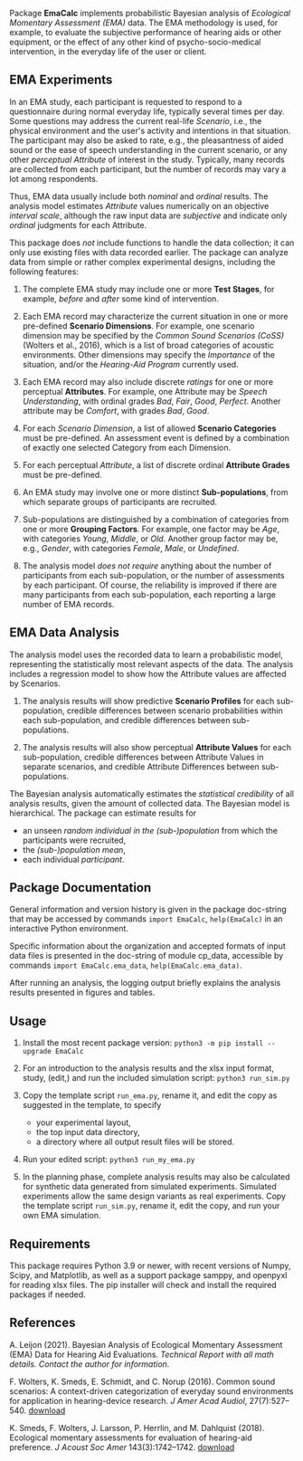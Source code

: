 Package **EmaCalc** implements probabilistic Bayesian analysis
of *Ecological Momentary Assessment (EMA)* data. 
The EMA methodology is used, for example, 
to evaluate the subjective performance of hearing aids or other equipment, 
or the effect of any other kind of psycho-socio-medical intervention,
in the everyday life of the user or client.

## EMA Experiments
In an EMA study, each participant is requested to respond to a questionnaire
during normal everyday life, typically several times per day. 
Some questions may address the current real-life *Scenario*,
i.e., the physical environment and the user's activity and intentions in that situation.
The participant may also be asked to rate, e.g., the pleasantness of aided sound 
or the ease of speech understanding in the current scenario, 
or any other *perceptual Attribute* of interest in the study. 
Typically, many records are collected from each participant, 
but the number of records may vary a lot among respondents.

Thus, EMA data usually include both *nominal* and *ordinal* results.
The analysis model estimates *Attribute* values 
numerically on an objective *interval scale*,
although the raw input data are *subjective*
and indicate only *ordinal* judgments for each Attribute.

This package does *not* include functions to handle the data collection;
it can only use existing files with data recorded earlier.
The package can analyze data from simple or rather complex experimental designs,
including the following features:


1. The complete EMA study may include one or more **Test Stages**,
   for example, *before* and *after* some kind of intervention.

2. Each EMA record may characterize the current situation
   in one or more pre-defined **Scenario Dimensions**. 
    For example, one scenario dimension may be specified
   by the *Common Sound Scenarios (CoSS)* (Wolters et al., 2016),
    which is a list of broad categories of acoustic environments. 
    Other dimensions may specify the *Importance* of the situation,
    and/or the *Hearing-Aid Program* currently used.
    
3. Each EMA record may also include discrete *ratings* for 
   one or more perceptual **Attributes**. 
  For example, one Attribute may be *Speech Understanding*, 
  with ordinal grades *Bad*, *Fair*, *Good*, *Perfect*. 
  Another attribute may be *Comfort*, with grades *Bad*, *Good*.

4. For each *Scenario Dimension*, a list of allowed **Scenario Categories** must be pre-defined. 
    An assessment event is defined by a combination 
    of exactly one selected Category from each Dimension.

5. For each perceptual *Attribute*, a list of discrete ordinal **Attribute Grades**
   must be pre-defined.
         
6. An EMA study may involve one or more distinct **Sub-populations**,
   from which separate groups of participants are recruited.

7. Sub-populations are distinguished by a combination of 
    categories from one or more **Grouping Factors**.
    For example, one factor may be *Age*,
    with categories *Young*, *Middle*, or *Old*.
    Another group factor may be, e.g.,
    *Gender*, with categories *Female*, *Male*, or *Undefined*.

8. The analysis model *does not require* anything about 
    the number of participants from each sub-population,
    or the number of assessments by each participant.
    Of course, the reliability is improved
    if there are many participants from each sub-population, 
    each reporting a large number of EMA records.

## EMA Data Analysis
The analysis model uses the recorded data to
learn a probabilistic model,
representing the statistically most relevant aspects of the data.
The analysis includes a regression model to show how the Attribute values 
are affected by Scenarios. 

1. The analysis results will show predictive **Scenario Profiles** 
    for each sub-population, credible differences between scenario probabilities within each 
    sub-population, and credible differences between sub-populations.

2. The analysis results will also show perceptual **Attribute Values** 
for each sub-population, credible differences between Attribute Values
in separate scenarios, 
and credible Attribute Differences between sub-populations.

The Bayesian analysis automatically estimates the *statistical credibility*
of all analysis results, given the amount of collected data.
The Bayesian model is hierarchical. 
The package can estimate results for

* an unseen *random individual in the (sub-)population* from which the participants were recruited,
* the *(sub-)population mean*,
* each individual *participant*.

## Package Documentation
General information and version history is given in the package doc-string that may be accessed by commands
`import EmaCalc`, `help(EmaCalc)` 
in an interactive Python environment.

Specific information about the organization and accepted formats of input data files
is presented in the doc-string of module cp_data, 
accessible by commands
`import EmaCalc.ema_data`, `help(EmaCalc.ema_data)`.

After running an analysis, the logging output briefly explains
the analysis results presented in figures and tables.

## Usage
1. Install the most recent package version:
    `python3 -m pip install --upgrade EmaCalc`

2. For an introduction to the analysis results and the xlsx input format, 
study, (edit,) and run the included simulation script: `python3 run_sim.py`

3. Copy the template script `run_ema.py`, rename it, and
    edit the copy as suggested in the template, to specify
    - your experimental layout,
    - the top input data directory,
    - a directory where all output result files will be stored.

4. Run your edited script: `python3 run_my_ema.py`

5. In the planning phase, complete analysis results 
may also be calculated for synthetic data 
generated from simulated experiments. 
Simulated experiments allow the same design variants as real experiments.
Copy the template script `run_sim.py`, rename it,
edit the copy, and run your own EMA simulation.

## Requirements
This package requires Python 3.9 or newer,
with recent versions of Numpy, Scipy, and Matplotlib,
as well as a support package samppy, and openpyxl for reading xlsx files.
The pip installer will check and install the required packages if needed.

## References

A. Leijon (2021).
Bayesian Analysis of Ecological Momentary Assessment (EMA) Data 
for Hearing Aid Evaluations. 
*Technical Report with all math details. 
Contact the author for information.*

F. Wolters, K. Smeds, E. Schmidt, and C. Norup (2016).
Common sound scenarios: A context-driven categorization of everyday sound environments
for application in hearing-device research.
*J Amer Acad Audiol*, 27(7):527–540. 
[download](https://www.thieme-connect.de/products/ejournals/abstract/10.3766/jaaa.15105)

K. Smeds, F. Wolters, J. Larsson, P. Herrlin, and M. Dahlquist (2018).
Ecological momentary assessments for evaluation of hearing-aid preference.
*J Acoust Soc Amer* 143(3):1742–1742. [download](https://asa.scitation.org/doi/10.1121/1.5035685)

